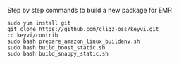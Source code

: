 Step by step commands to build a new package for EMR

    sudo yum install git
    git clone https://github.com/cliqz-oss/keyvi.git
    cd keyvi/contrib
    sudo bash prepare_amazon_linux_buildenv.sh 
    sudo bash build_boost_static.sh
    sudo bash build_snappy_static.sh
